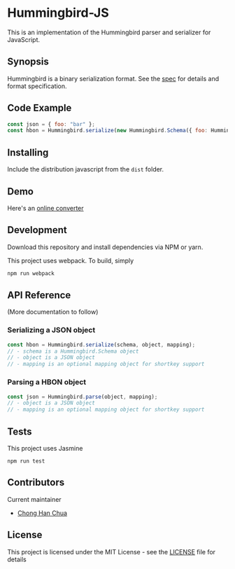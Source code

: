 # Hummingbird-JS

This is an implementation of the Hummingbird parser and serializer for JavaScript.

## Synopsis

Hummingbird is a binary serialization format. See the [spec](https://github.com/echlo/hummingbird) 
for details and format specification.

## Code Example

```javascript
const json = { foo: "bar" };
const hbon = Hummingbird.serialize(new Hummingbird.Schema({ foo: Hummingbird.Types.string }), json);
```

## Installing

Include the distribution javascript from the `dist` folder.

## Demo

Here's an [online converter](https://echlo.github.io/hummingbird-js/)

## Development

Download this repository and install dependencies via NPM or yarn.

This project uses webpack. To build, simply
```bash
npm run webpack
```

## API Reference

(More documentation to follow)

### Serializing a JSON object
```javascript
const hbon = Hummingbird.serialize(schema, object, mapping);
// - schema is a Hummingbird.Schema object
// - object is a JSON object
// - mapping is an optional mapping object for shortkey support
```

### Parsing a HBON object
```javascript
const json = Hummingbird.parse(object, mapping);
// - object is a JSON object
// - mapping is an optional mapping object for shortkey support
```

## Tests

This project uses Jasmine

```
npm run test
```

## Contributors

Current maintainer
- [Chong Han Chua](https://github.com/johncch)

## License

This project is licensed under the MIT License - see the [LICENSE](LICENSE) file for details